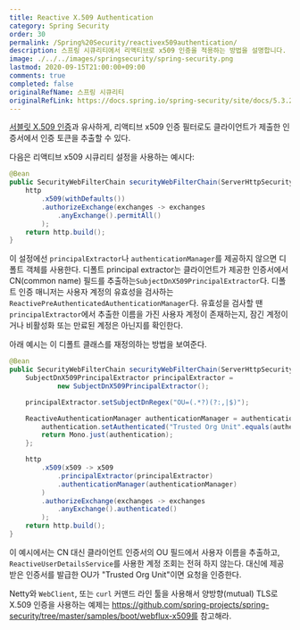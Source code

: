 ```yaml
---
title: Reactive X.509 Authentication
category: Spring Security
order: 30
permalink: /Spring%20Security/reactivex509authentication/
description: 스프링 시큐리티에서 리액티브로 x509 인증을 적용하는 방법을 설명합니다. 공식 문서에 있는 "Reactive X.509 Authentication" 챕터를 한글로 번역한 문서입니다.
image: ./../../images/springsecurity/spring-security.png
lastmod: 2020-09-15T21:00:00+09:00
comments: true
completed: false
originalRefName: 스프링 시큐리티
originalRefLink: https://docs.spring.io/spring-security/site/docs/5.3.2.RELEASE/reference/html5/#reactive-x509
---
```


[서블릿 X.509 인증](../authentication#1018-x509-authentication)과 유사하게, 리액티브 x509 인증 필터로도 클라이언트가 제출한 인증서에서 인증 토큰을 추출할 수 있다.

다음은 리액티브 x509 시큐리티 설정을 사용하는 예시다:

```java
@Bean
public SecurityWebFilterChain securityWebFilterChain(ServerHttpSecurity http) {
    http
        .x509(withDefaults())
        .authorizeExchange(exchanges -> exchanges
            .anyExchange().permitAll()
        );
    return http.build();
}
```

이 설정에선 `principalExtractor`나 `authenticationManager`를 제공하지 않으면 디폴트 객체를 사용한다. 디폴트 principal extractor는 클라이언트가 제공한 인증서에서 CN(common name) 필드를 추출하는`SubjectDnX509PrincipalExtractor`다. 디폴트 인증 매니저는 사용자 계정의 유효성을 검사하는 `ReactivePreAuthenticatedAuthenticationManager`다. 유효성을 검사할 땐 `principalExtractor`에서 추출한 이름을 가진 사용자 계정이 존재하는지, 잠긴 계정이거나 비활성화 또는 만료된 계정은 아닌지를 확인한다.

아래 예시는 이 디폴트 클래스를 재정의하는 방법을 보여준다.

```java
@Bean
public SecurityWebFilterChain securityWebFilterChain(ServerHttpSecurity http) {
    SubjectDnX509PrincipalExtractor principalExtractor =
            new SubjectDnX509PrincipalExtractor();

    principalExtractor.setSubjectDnRegex("OU=(.*?)(?:,|$)");

    ReactiveAuthenticationManager authenticationManager = authentication -> {
        authentication.setAuthenticated("Trusted Org Unit".equals(authentication.getName()));
        return Mono.just(authentication);
    };

    http
        .x509(x509 -> x509
            .principalExtractor(principalExtractor)
            .authenticationManager(authenticationManager)
        )
        .authorizeExchange(exchanges -> exchanges
            .anyExchange().authenticated()
        );
    return http.build();
}
```

이 예시에서는 CN 대신 클라이언트 인증서의 OU 필드에서 사용자 이름을 추출하고, `ReactiveUserDetailsService`를 사용한 계정 조회는 전혀 하지 않는다. 대신에 제공받은 인증서를 발급한 OU가 "Trusted Org Unit"이면 요청을 인증한다.

Netty와 `WebClient`, 또는 `curl` 커맨드 라인 툴을 사용해서 양방향(mutual) TLS로 X.509 인증을 사용하는 예제는 https://github.com/spring-projects/spring-security/tree/master/samples/boot/webflux-x509를 참고해라.